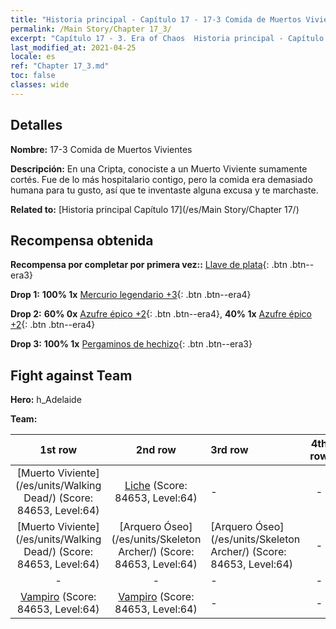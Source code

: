 ```yaml
---
title: "Historia principal - Capítulo 17 - 17-3 Comida de Muertos Vivientes"
permalink: /Main Story/Chapter 17_3/
excerpt: "Capítulo 17 - 3. Era of Chaos  Historia principal - Capítulo 17_3. 17-3 Comida de Muertos Vivientes"
last_modified_at: 2021-04-25
locale: es
ref: "Chapter 17_3.md"
toc: false
classes: wide
---
```


## Detalles

 **Nombre:** 17-3 Comida de Muertos Vivientes

 **Descripción:** En una Cripta, conociste a un Muerto Viviente sumamente cortés. Fue de lo más hospitalario contigo, pero la comida era demasiado humana para tu gusto, así que te inventaste alguna excusa y te marchaste.

 **Related to:** [Historia principal Capítulo 17](/es/Main Story/Chapter 17/)

## Recompensa obtenida

 **Recompensa por completar por primera vez::** [Llave de plata](/ItemsES/con_693/){: .btn .btn--era3}

 **Drop 1:** **100% 1x** [Mercurio legendario +3](/ItemsES/mat_56/){: .btn .btn--era4}

 **Drop 2:** **60% 0x** [Azufre épico +2](/ItemsES/mat_50/){: .btn .btn--era4}, **40% 1x** [Azufre épico +2](/ItemsES/mat_50/){: .btn .btn--era4}

 **Drop 3:** **100% 1x** [Pergaminos de hechizo](/ItemsES/con_694/){: .btn .btn--era3}


## Fight against Team
 **Hero:** h_Adelaide

 **Team:**


  | 1st row | 2nd row | 3rd row | 4th row |
  |:----:|:----:|:----|:----:|
  | [Muerto Viviente](/es/units/Walking Dead/) (Score: 84653, Level:64)  | [Liche](/es/units/Lich/) (Score: 84653, Level:64)  | - | - |
  | [Muerto Viviente](/es/units/Walking Dead/) (Score: 84653, Level:64)  | [Arquero Óseo](/es/units/Skeleton Archer/) (Score: 84653, Level:64)  | [Arquero Óseo](/es/units/Skeleton Archer/) (Score: 84653, Level:64)  | - |
  | - | - | - | - |
  | [Vampiro](/es/units/Vampire/) (Score: 84653, Level:64)  | [Vampiro](/es/units/Vampire/) (Score: 84653, Level:64)  | - | - |


